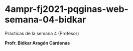 # 4ampr-fj2021-pqginas-web-semana-04-bidkar
Prácticas de la semana 4 (Profesor)

**Profr. Bidkar Aragón Cárdenas**